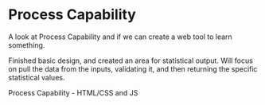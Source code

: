 # Process Capability

A look at Process Capability and if we can create a web tool to learn something.

Finished basic design, and created an area for statistical output. Will focus on pull the data from the inputs, validating it, and then returning the specific statistical values.

Process Capability - HTML/CSS and JS
